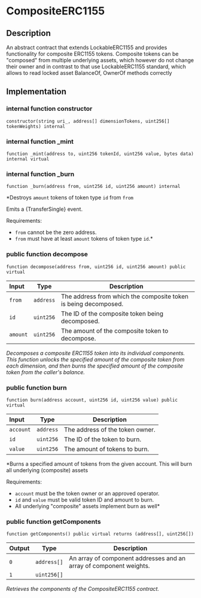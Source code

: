 # CompositeERC1155

## Description

An abstract contract that extends LockableERC1155 and provides functionality for composite ERC1155 tokens.
Composite tokens can be "composed" from multiple underlying assets, which however do not change their owner
and in contrast to that use LockableERC1155 standard, which allows to read locked asset BalanceOf, OwnerOf methods correctly

## Implementation

### internal function constructor

```solidity
constructor(string uri_, address[] dimensionTokens, uint256[] tokenWeights) internal
```

### internal function \_mint

```solidity
function _mint(address to, uint256 tokenId, uint256 value, bytes data) internal virtual
```

### internal function \_burn

```solidity
function _burn(address from, uint256 id, uint256 amount) internal
```

\*Destroys `amount` tokens of token type `id` from `from`

Emits a {TransferSingle} event.

Requirements:

- `from` cannot be the zero address.
- `from` must have at least `amount` tokens of token type `id`.\*

### public function decompose

```solidity
function decompose(address from, uint256 id, uint256 amount) public virtual
```

| Input    | Type      | Description                                                     |
| :------- | --------- | --------------------------------------------------------------- |
| `from`   | `address` | The address from which the composite token is being decomposed. |
| `id`     | `uint256` | The ID of the composite token being decomposed.                 |
| `amount` | `uint256` | The amount of the composite token to decompose.                 |

_Decomposes a composite ERC1155 token into its individual components.
This function unlocks the specified amount of the composite token from each dimension,
and then burns the specified amount of the composite token from the caller's balance._

### public function burn

```solidity
function burn(address account, uint256 id, uint256 value) public virtual
```

| Input     | Type      | Description                     |
| :-------- | --------- | ------------------------------- |
| `account` | `address` | The address of the token owner. |
| `id`      | `uint256` | The ID of the token to burn.    |
| `value`   | `uint256` | The amount of tokens to burn.   |

\*Burns a specified amount of tokens from the given account.
This will burn all underlying (composite) assets

Requirements:

- `account` must be the token owner or an approved operator.
- `id` and `value` must be valid token ID and amount to burn.
- All underlying "composite" assets implement burn as well\*

### public function getComponents

```solidity
function getComponents() public virtual returns (address[], uint256[])
```

| Output | Type        | Description                                                        |
| ------ | ----------- | ------------------------------------------------------------------ |
| `0`    | `address[]` | An array of component addresses and an array of component weights. |
| `1`    | `uint256[]` |                                                                    |

_Retrieves the components of the CompositeERC1155 contract._

<!--CONTRACT_END-->

